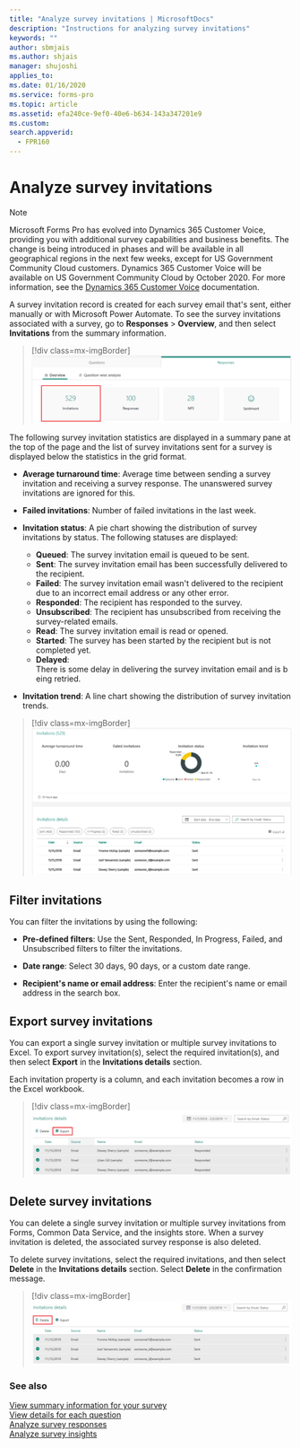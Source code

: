 ```yaml
---
title: "Analyze survey invitations | MicrosoftDocs"
description: "Instructions for analyzing survey invitations"
keywords: ""
author: sbmjais
ms.author: shjais
manager: shujoshi
applies_to: 
ms.date: 01/16/2020
ms.service: forms-pro
ms.topic: article
ms.assetid: efa240ce-9ef0-40e6-b634-143a347201e9
ms.custom: 
search.appverid:
  - FPR160
---
```


# Analyze survey invitations

> [!NOTE]
> Microsoft Forms Pro has evolved into Dynamics 365 Customer Voice, providing you with additional survey capabilities and business benefits. The change is being introduced in phases and will be available in all geographical regions in the next few weeks, except for US Government Community Cloud customers. Dynamics 365 Customer Voice will be available on US Government Community Cloud by October 2020. For more information, see the [Dynamics 365 Customer Voice](https://go.microsoft.com/fwlink/p/?linkid=2128357) documentation.

A survey invitation record is created for each survey email that's sent, either manually or with Microsoft Power Automate. To see the survey invitations associated with a survey, go to **Responses** &gt; **Overview**, and then select **Invitations** from the summary information.

> [!div class=mx-imgBorder]
> ![Survey invitations](media/survey-invites.png "Survey invitations")

The following survey invitation statistics are displayed in a summary pane at the top of the page and the list of survey invitations sent for a survey is displayed below the statistics in the grid format.

- **Average turnaround time**: Average time between sending a survey invitation and receiving a survey response. The unanswered survey invitations are ignored for this.

- **Failed invitations**: Number of failed invitations in the last week.

- **Invitation status**: A pie chart showing the distribution of survey invitations by status. The following statuses are displayed:

  - **Queued**: The survey invitation email is queued to be sent.
  - **Sent**: The survey invitation email has been successfully delivered to the recipient.
  - **Failed**: The survey invitation email wasn't delivered to the recipient due to an incorrect email address or any other error.
  - **Responded**: The recipient has responded to the survey.
  - **Unsubscribed**: The recipient has unsubscribed from receiving the survey-related emails.
  - **Read**: The survey invitation email is read or opened.
  - **Started**: The survey has been started by the recipient but is not completed yet.
  - **Delayed**: There is some delay in delivering the survey invitation email and is being retried.

- **Invitation trend**: A line chart showing the distribution of survey invitation trends.

> [!div class=mx-imgBorder]
> ![Survey invitation details](media/survey-invites-details.png "Survey invitation details")

## Filter invitations

You can filter the invitations by using the following:

- **Pre-defined filters**: Use the Sent, Responded, In Progress, Failed, and Unsubscribed filters to filter the invitations.

- **Date range**: Select 30 days, 90 days, or a custom date range.

- **Recipient's name or email address**: Enter the recipient's name or email address in the search box.

## Export survey invitations

You can export a single survey invitation or multiple survey invitations to Excel. To export survey invitation(s), select the required invitation(s), and then select **Export** in the **Invitations details** section.

Each invitation property is a column, and each invitation becomes a row in the Excel workbook.

> [!div class=mx-imgBorder]
> ![Export survey invitations](media/export-survey-invite.png "Export survey invitations")

## Delete survey invitations

You can delete a single survey invitation or multiple survey invitations from Forms, Common Data Service, and the insights store. When a survey invitation is deleted, the associated survey response is also deleted.

To delete survey invitations, select the required invitations, and then select **Delete** in the **Invitations details** section. Select **Delete** in the confirmation message.

> [!div class=mx-imgBorder]
> ![Delete survey invitations](media/delete-survey-invite.png "Delete survey invitations")

### See also

[View summary information for your survey](view-summary-information.md)<br>
[View details for each question](view-details-each-question.md)<br>
[Analyze survey responses](analyze-survey-responses.md)<br>
[Analyze survey insights](analyze-survey-insights.md)
